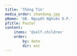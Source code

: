 ```yaml
---
title: 'Thông Tin'
media_order: chandung.jpg
pName: 'GB. Nguyễn Nghiêu O.P.'
pTitle: Pastor
content:
    items: '@self.children'
    order:
        by: date
        dir: asc
---
```


